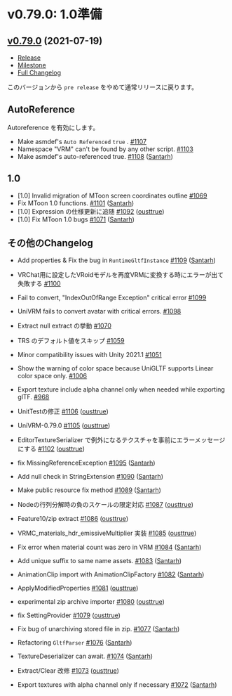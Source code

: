 # v0.79.0: 1.0準備

## [v0.79.0](https://github.com/vrm-c/UniVRM/tree/v0.79.0) (2021-07-19)

* [Release](http://github.com/vrm-c/UniVRM/releases/tag/v0.79.0) 
* [Milestone](https://github.com/vrm-c/UniVRM/milestone/41?closed=1) 
* [Full Changelog](https://github.com/vrm-c/UniVRM/compare/v0.78.0...v0.79.0)

このバージョンから `pre release` をやめて通常リリースに戻ります。

## AutoReference
Autoreference を有効にします。

- Make asmdef's `Auto Referenced` `true` . [\#1107](https://github.com/vrm-c/UniVRM/issues/1107)
- Namespace "VRM" can't be found by any other script. [\#1103](https://github.com/vrm-c/UniVRM/issues/1103)
- Make asmdef's auto-referenced true. [\#1108](https://github.com/vrm-c/UniVRM/pull/1108) ([Santarh](https://github.com/Santarh))

## 1.0
- \[1.0\] Invalid migration of MToon screen coordinates outline [\#1069](https://github.com/vrm-c/UniVRM/issues/1069)
- Fix MToon 1.0 functions. [\#1101](https://github.com/vrm-c/UniVRM/pull/1101) ([Santarh](https://github.com/Santarh))
- \[1.0\] Expression の仕様更新に追随 [\#1092](https://github.com/vrm-c/UniVRM/pull/1092) ([ousttrue](https://github.com/ousttrue))
- \[1.0\] Fix MToon 1.0 bugs [\#1071](https://github.com/vrm-c/UniVRM/pull/1071) ([Santarh](https://github.com/Santarh))

## その他のChangelog

- Add properties & Fix the bug in `RuntimeGltfInstance` [\#1109](https://github.com/vrm-c/UniVRM/pull/1109) ([Santarh](https://github.com/Santarh))
- VRChat用に設定したVRoidモデルを再度VRMに変換する時にエラーが出て失敗する [\#1100](https://github.com/vrm-c/UniVRM/issues/1100)
- Fail to convert, "IndexOutOfRange Exception" critical error [\#1099](https://github.com/vrm-c/UniVRM/issues/1099)
- UniVRM fails to convert avatar with critical errors.  [\#1098](https://github.com/vrm-c/UniVRM/issues/1098)
- Extract null extract の挙動 [\#1070](https://github.com/vrm-c/UniVRM/issues/1070)
- TRS のデフォルト値をスキップ [\#1059](https://github.com/vrm-c/UniVRM/issues/1059)
- Minor compatibility issues with Unity 2021.1 [\#1051](https://github.com/vrm-c/UniVRM/issues/1051)
- Show the warning of color space because UniGLTF supports Linear color space only. [\#1006](https://github.com/vrm-c/UniVRM/issues/1006)
- Export texture include alpha channel only when needed while exporting glTF. [\#968](https://github.com/vrm-c/UniVRM/issues/968)

- UnitTestの修正 [\#1106](https://github.com/vrm-c/UniVRM/pull/1106) ([ousttrue](https://github.com/ousttrue))
- UniVRM-0.79.0 [\#1105](https://github.com/vrm-c/UniVRM/pull/1105) ([ousttrue](https://github.com/ousttrue))
- EditorTextureSerializer で例外になるテクスチャを事前にエラーメッセージにする [\#1102](https://github.com/vrm-c/UniVRM/pull/1102) ([ousttrue](https://github.com/ousttrue))
- fix MissingReferenceException [\#1095](https://github.com/vrm-c/UniVRM/pull/1095) ([Santarh](https://github.com/Santarh))
- Add null check in StringExtension [\#1090](https://github.com/vrm-c/UniVRM/pull/1090) ([Santarh](https://github.com/Santarh))
- Make public resource fix method [\#1089](https://github.com/vrm-c/UniVRM/pull/1089) ([Santarh](https://github.com/Santarh))
- Nodeの行列分解時の負のスケールの限定対応 [\#1087](https://github.com/vrm-c/UniVRM/pull/1087) ([ousttrue](https://github.com/ousttrue))
- Feature10/zip extract [\#1086](https://github.com/vrm-c/UniVRM/pull/1086) ([ousttrue](https://github.com/ousttrue))
- VRMC\_materials\_hdr\_emissiveMultiplier 実装 [\#1085](https://github.com/vrm-c/UniVRM/pull/1085) ([ousttrue](https://github.com/ousttrue))
- Fix error when material count was zero in VRM [\#1084](https://github.com/vrm-c/UniVRM/pull/1084) ([Santarh](https://github.com/Santarh))
- Add unique suffix to same name assets. [\#1083](https://github.com/vrm-c/UniVRM/pull/1083) ([Santarh](https://github.com/Santarh))
- AnimationClip import with AnimationClipFactory [\#1082](https://github.com/vrm-c/UniVRM/pull/1082) ([Santarh](https://github.com/Santarh))
- ApplyModifiedProperties [\#1081](https://github.com/vrm-c/UniVRM/pull/1081) ([ousttrue](https://github.com/ousttrue))
- experimental zip archive importer [\#1080](https://github.com/vrm-c/UniVRM/pull/1080) ([ousttrue](https://github.com/ousttrue))
- fix SettingProvider [\#1079](https://github.com/vrm-c/UniVRM/pull/1079) ([ousttrue](https://github.com/ousttrue))
- Fix bug of unarchiving stored file in zip. [\#1077](https://github.com/vrm-c/UniVRM/pull/1077) ([Santarh](https://github.com/Santarh))
- Refactoring `GltfParser` [\#1076](https://github.com/vrm-c/UniVRM/pull/1076) ([Santarh](https://github.com/Santarh))
- TextureDeserializer can await. [\#1074](https://github.com/vrm-c/UniVRM/pull/1074) ([Santarh](https://github.com/Santarh))
- Extract/Clear 改修 [\#1073](https://github.com/vrm-c/UniVRM/pull/1073) ([ousttrue](https://github.com/ousttrue))
- Export textures with alpha channel only if necessary [\#1072](https://github.com/vrm-c/UniVRM/pull/1072) ([Santarh](https://github.com/Santarh))
